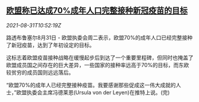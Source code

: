 <!--1630407662000-->
[欧盟称已达成70%成年人口完整接种新冠疫苗的目标](https://cn.reuters.com/article/eu-adult-covid-vaccination-0831-idCNKBS2FW0WH)
------

<div><i>2021-08-31T10:52:19Z</i></div><p>路透布鲁塞尔8月31日 - 欧盟执委会周二表示，欧盟70%的成年人口已经完整接种了新冠疫苗，达到了年初设定的目标。</p><p>这标志着欧盟疫苗接种战略在缓慢起步后到达了一个重要里程碑，但同时也掩盖了欧盟成员国之间存在的巨大差异，一些国家的接种率远高于70%的目标，而东欧较贫穷的成员国则远远落后。</p><p>“欧盟70%的成年人已经完整接种疫苗。我要感谢那些促成这一伟大成就的人士，”欧盟执委会主席冯德莱恩(Ursula von der Leyen)在推特上说。(完)</p>
